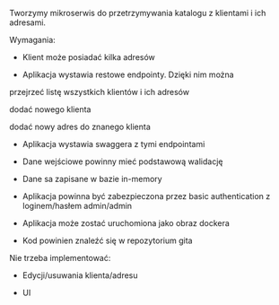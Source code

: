 Tworzymy mikroserwis do przetrzymywania katalogu z klientami i ich adresami.


Wymagania:

- Klient może posiadać kilka adresów

- Aplikacja wystawia restowe endpointy. Dzięki nim można 

przejrzeć listę wszystkich klientów i ich adresów

dodać nowego klienta

dodać nowy adres do znanego klienta

- Aplikacja wystawia swaggera z tymi endpointami

- Dane wejściowe powinny mieć podstawową walidację

- Dane sa zapisane w bazie in-memory

- Aplikacja powinna być zabezpieczona przez basic authentication z loginem/hasłem admin/admin

- Aplikacja może zostać uruchomiona jako obraz dockera

- Kod powinien znaleźć się w repozytorium gita


Nie trzeba implementować:

- Edycji/usuwania klienta/adresu

- UI